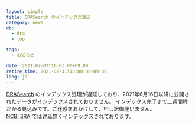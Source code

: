 ```yaml
---
layout: simple
title: DRASearch のインデックス遅延
category: news
db:
  - dra
  - top

tags:
  - お知らせ

date: 2021-07-07T16:01:00+09:00
retire_time: 2021-07-31T18:00:00+09:00
lang: ja
---
```


[DRASearch](https://ddbj.nig.ac.jp/DRASearch/) のインデックス処理が遅延しており、2021年6月16日以降に公開されたデータがインデックスされておりません。
インデックス完了まで二週間程かかる見込みです。ご迷惑をおかけして、申し訳御座いません。  
[NCBI SRA](https://www.ncbi.nlm.nih.gov/sra) では遅延無くインデックスされております。
